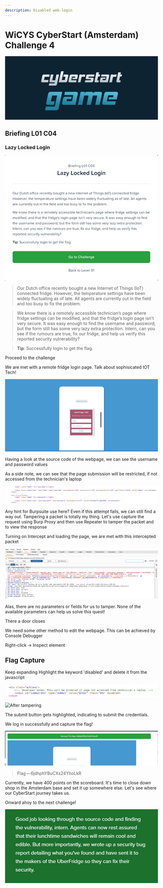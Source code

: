 ```yaml
---
description: Disabled web-login
---
```


# WiCYS CyberStart (Amsterdam) Challenge 4



![](../../.gitbook/assets/CS.png)

## Briefing L01 C04

### Lazy Locked Login

![](<../../.gitbook/assets/1 (4) (1).png>)

> Our Dutch office recently bought a new Internet of Things (IoT) connected fridge. However, the temperature settings have been widely fluctuating as of late. All agents are currently out in the field and too busy to fix the problem.

> We know there is a remotely accessible technician’s page where fridge settings can be modified, and that the fridge’s login page isn’t very secure. It was easy enough to find the username and password, but the form still has some very lazy extra protection. Intern, can you see if the rumours are true, fix our fridge, and help us verify this reported security vulnerability?

> **Tip**: Successfully login to get the flag.

Proceed to the challenge

We are met with a remote fridge login page. Talk about sophisicated IOT Tech!

![The 'Enter' button is dimmed,sugesting that the credentials cannot be entered](<../../.gitbook/assets/2 (3).png>)

Having a look at the source code of the webpage, we can see the username and password values

As a side note, we can see that the page submission will be restricted, if not accessed from the technician's laptop

![Hmm,this left me stumped!](../../.gitbook/assets/3.png)

Any hint for Burpsuite use here? Even if this attempt fails, we can still find a way out. Tampering a packet is totally my thing. Let's use capture the request using Burp Proxy and then use Repeater to tamper the packet and to view the response

Turning on Intercept and loading the page, we are met with this intercepted packet&#x20;

![](<../../.gitbook/assets/7 (1).png>)

Alas, there are no parameters or fields for us to tamper. None of the available parameters can help us solve this quest!

There a door closes

We need some other method to edit the webpage. This can be achieved by Console Debugger&#x20;

Right-click -> Inspect element&#x20;

## Flag Capture

Keep expanding Highlight the keyword 'disabled' and delete it from the javascript

![Before tampering](<../../.gitbook/assets/4 (3).png>)

![After tampering](../../.gitbook/assets/4\(1\).png)

The submit button gets highlighted, indicating to submit the credentials.

We log in successfully and capture the flag!

![](../../.gitbook/assets/5.png)

> Flag — 6jdhphYBuCXs24YhoLkR

Currently, we have 400 points on the scoreboard. It's time to close down shop in the Amsterdam base and set it up somewhere else. Let's see where our CyberStart journey takes us.

Onward ahoy to the next challenge!

![](../../.gitbook/assets/11.jpg)

